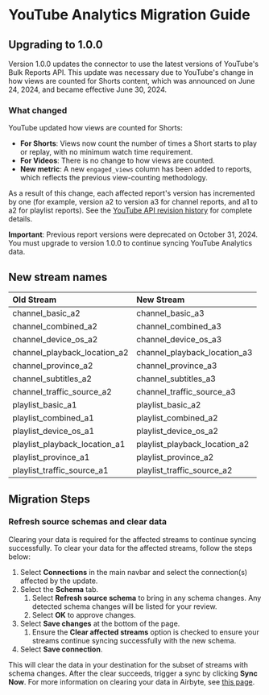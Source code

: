 # YouTube Analytics Migration Guide

## Upgrading to 1.0.0

Version 1.0.0 updates the connector to use the latest versions of YouTube's Bulk Reports API. This update was necessary due to YouTube's change in how views are counted for Shorts content, which was announced on June 24, 2024, and became effective June 30, 2024.

### What changed

YouTube updated how views are counted for Shorts:
- **For Shorts**: Views now count the number of times a Short starts to play or replay, with no minimum watch time requirement.
- **For Videos**: There is no change to how views are counted.
- **New metric**: A new `engaged_views` column has been added to reports, which reflects the previous view-counting methodology.

As a result of this change, each affected report's version has incremented by one (for example, version a2 to version a3 for channel reports, and a1 to a2 for playlist reports). See the [YouTube API revision history](https://developers.google.com/youtube/reporting/revision_history#june-24,-2025) for complete details.

**Important**: Previous report versions were deprecated on October 31, 2024. You must upgrade to version 1.0.0 to continue syncing YouTube Analytics data.

## New stream names

| Old Stream                    | New Stream                    |
|:------------------------------|:------------------------------|
| channel_basic_a2              | channel_basic_a3              |
| channel_combined_a2           | channel_combined_a3           |
| channel_device_os_a2          | channel_device_os_a3          |
| channel_playback_location_a2  | channel_playback_location_a3  |
| channel_province_a2           | channel_province_a3           |
| channel_subtitles_a2          | channel_subtitles_a3          |
| channel_traffic_source_a2     | channel_traffic_source_a3     |
| playlist_basic_a1             | playlist_basic_a2             |
| playlist_combined_a1          | playlist_combined_a2          |
| playlist_device_os_a1         | playlist_device_os_a2         |
| playlist_playback_location_a1 | playlist_playback_location_a2 |
| playlist_province_a1          | playlist_province_a2          |
| playlist_traffic_source_a1    | playlist_traffic_source_a2    |

## Migration Steps

### Refresh source schemas and clear data

Clearing your data is required for the affected streams to continue syncing successfully. To clear your data for the affected streams, follow the steps below:

1. Select **Connections** in the main navbar and select the connection(s) affected by the update.
2. Select the **Schema** tab.
   1. Select **Refresh source schema** to bring in any schema changes. Any detected schema changes will be listed for your review.
   2. Select **OK** to approve changes.
3. Select **Save changes** at the bottom of the page.
   1. Ensure the **Clear affected streams** option is checked to ensure your streams continue syncing successfully with the new schema.
4. Select **Save connection**.

This will clear the data in your destination for the subset of streams with schema changes. After the clear succeeds,
trigger a sync by clicking **Sync Now**. For more information on clearing your data in Airbyte, see [this page](/platform/operator-guides/clear).
